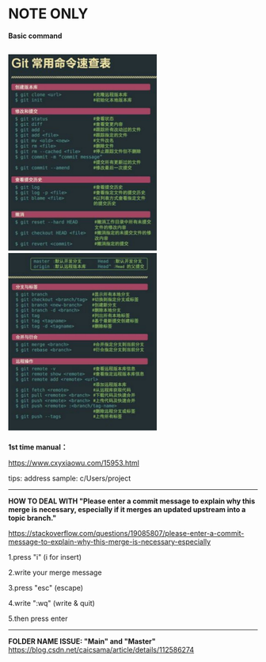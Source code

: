 # NOTE ONLY 

**Basic command**

<img src="https://github.com/asdbeen/git-test/blob/main/img/command%20note%201.jpg" width="300px"><img src="https://github.com/asdbeen/git-test/blob/main/img/command%20note%202.jpg" width="300px">
----------
**1st time manual：**

https://www.cxyxiaowu.com/15953.html

tips: address sample: c/Users/project

----------

**HOW TO DEAL WITH "Please enter a commit message to explain why this merge is necessary,
especially if it merges an updated upstream into a topic branch."**

https://stackoverflow.com/questions/19085807/please-enter-a-commit-message-to-explain-why-this-merge-is-necessary-especially

1.press "i" (i for insert)

2.write your merge message

3.press "esc" (escape)

4.write ":wq" (write & quit)

5.then press enter

----------
**FOLDER NAME ISSUE: "Main" and "Master"**
https://blog.csdn.net/caicsama/article/details/112586274
